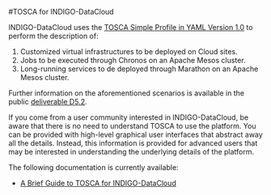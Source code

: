 #TOSCA for INDIGO-DataCloud

INDIGO-DataCloud uses the [TOSCA Simple Profile in YAML Version 1.0](http://docs.oasis-open.org/tosca/TOSCA-Simple-Profile-YAML/v1.0/csprd01/TOSCA-Simple-Profile-YAML-v1.0-csprd01.html) to perform the description of:

1. Customized virtual infrastructures to be deployed on Cloud sites.
2. Jobs to be executed through Chronos on an Apache Mesos cluster.
3. Long-running services to de deployed through Marathon on an Apache Mesos cluster.

Further information on the aforementioned scenarios is available in the  public [deliverable D5.2](https://www.indigo-datacloud.eu/documents/design-document-and-work-plan-paas-architecture-d52).  

If you come from a user community interested in INDIGO-DataCloud, be aware that there is no need to understand TOSCA to use the platform. You can be provided with high-level graphical user interfaces that abstract away all the details. Instead, this information is provided for advanced users that may be interested in understanding the underlying details of the platform.

The following documentation is currently available:

* [A Brief Guide to TOSCA for INDIGO-DataCloud](tosca.md)
